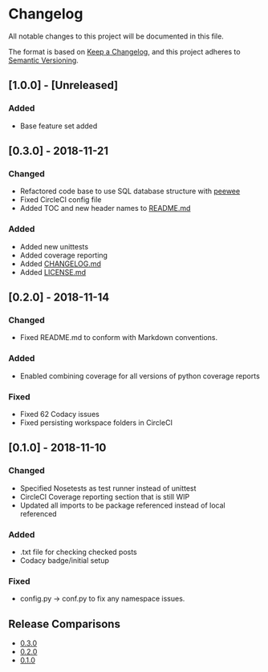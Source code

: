 # Changelog
All notable changes to this project will be documented in this file.

The format is based on [Keep a Changelog](https://keepachangelog.com/en/1.0.0/),
and this project adheres to [Semantic Versioning](https://semver.org/spec/v2.0.0.html).

## [1.0.0] - [Unreleased]
### Added
- Base feature set added

## [0.3.0] - 2018-11-21
### Changed
*   Refactored code base to use SQL database structure with [peewee](https://peewee.readthedocs.io/en/latest/index.html)
*   Fixed CircleCI config file
*   Added TOC and new header names to [README.md](README.md)

### Added
*   Added new unittests
*   Added coverage reporting
*   Added [CHANGELOG.md](CHANGELOG.md)
*   Added [LICENSE.md](LICENSE.md)

## [0.2.0] - 2018-11-14
### Changed
*   Fixed README.md to conform with Markdown conventions.

### Added
*   Enabled combining coverage for all versions of python coverage reports
   
### Fixed
*   Fixed 62 Codacy issues
*   Fixed persisting workspace folders in CircleCI

## [0.1.0] - 2018-11-10
### Changed
*   Specified Nosetests as test runner instead of unittest
*   CircleCI Coverage reporting section that is still WIP
*   Updated all imports to be package referenced instead of local referenced

### Added
*   .txt file for checking checked posts
*   Codacy badge/initial setup

### Fixed
*   config.py -> conf.py to fix any namespace issues.

## Release Comparisons
-   [0.3.0](https://github.com/AndresMWeber/youcomment/compare/v0.2.0-alpha...v0.3.0-alpha)
-   [0.2.0](https://github.com/AndresMWeber/youcomment/compare/v0.2.0-alpha...v0.1.0-alpha)
-   [0.1.0](https://github.com/AndresMWeber/youcomment/compare/e62c443...v0.1.0-alpha)
